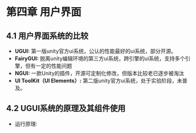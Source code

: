 # 第四章 用户界面
## 4.1 用户界面系统的比较
- **UGUI:** 第一版unity官方ui系统，公认的性能最好的ui系统，部分开源。
- **FairyGUI:** 脱离unity编辑环境的第三方ui系统，跨引擎的ui系统，支持多个引擎，但有一定的性能问题
- **NGUI:** 一款Unity的插件，开源可定制化修改，但版本比较老已逐步被淘汰
- **UI ToolKit（UI Elements）:** 第二版unity官方ui系统，处于实验阶段，未普及。

## 4.2 UGUI系统的原理及其组件使用
- 运行原理: 
